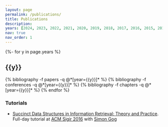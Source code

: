```yaml
---
layout: page
permalink: /publications/
title: Publications
description:
years: [2024, 2023, 2022, 2021, 2020, 2019, 2018, 2017, 2016, 2015, 2014, 2013, 2012, 2011, 2010, 2009, 2008, 2007]
nav: true
nav_order: 1
---
```

<!-- _pages/publications.md -->
<div class="publications">

{%- for y in page.years %}
  <h2 class="year">{{y}}</h2>
  {% bibliography -f papers -q @*[year={{y}}]* %}
  {% bibliography -f conferences -q @*[year={{y}}]* %}
  {% bibliography -f chapters -q @*[year={{y}}]* %}
{% endfor %}

</div>


### Tutorials
- [Succinct Data Structures in Information Retrieval: Theory and Practice](/assets/pdf/papers/TUTORIAL@SIGIR2016.pdf). Full-day tutorial at [ACM Sigir 2016](http://sigir.org/sigir2016/) with [Simon Gog](https://algo2.iti.kit.edu/gog/)